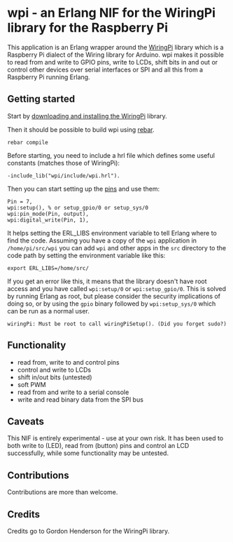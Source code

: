 wpi - an Erlang NIF for the WiringPi library for the Raspberry Pi
=================================================================

This application is an Erlang wrapper around the [WiringPi][1] library
which is a Raspberry Pi dialect of the Wiring library for Arduino. wpi
makes it possible to read from and write to GPIO pins, write to LCDs,
shift bits in and out or control other devices over serial interfaces
or SPI and all this from a Raspberry Pi running Erlang.

Getting started
---------------

Start by [downloading and installing the WiringPi][2] library.

Then it should be possible to build wpi using [rebar][3].

    rebar compile

Before starting, you need to include a hrl file which defines some
useful constants (matches those of WiringPi):

    -include_lib("wpi/include/wpi.hrl").

Then you can start setting up the [pins][4] and use them:

    Pin = 7,
    wpi:setup(), % or setup_gpio/0 or setup_sys/0
    wpi:pin_mode(Pin, output),
    wpi:digital_write(Pin, 1),

It helps setting the ERL_LIBS environment variable to tell Erlang
where to find the code. Assuming you have a copy of the `wpi`
application in `/home/pi/src/wpi` you can add `wpi` and other apps in
the `src` directory to the code path by setting the environment
variable like this:

    export ERL_LIBS=/home/src/

If you get an error like this, it means that the library doesn't have
root access and you have called `wpi:setup/0` or `wpi:setup_gpio/0`.
This is solved by running Erlang as root, but please consider the
security implications of doing so, or by using the `gpio` binary
followed by `wpi:setup_sys/0` which can be run as a normal user.

    wiringPi: Must be root to call wiringPiSetup(). (Did you forget sudo?)

Functionality
-----------------------

* read from, write to and control pins
* control and write to LCDs
* shift in/out bits (untested)
* soft PWM
* read from and write to a serial console
* write and read binary data from the SPI bus

Caveats
-------

This NIF is entirely experimental - use at your own risk.  It has been
used to both write to (LED), read from (button) pins and control an
LCD successfully, while some functionality may be untested.

Contributions
-------------

Contributions are more than welcome.

Credits
-------

Credits go to Gordon Henderson for the WiringPi library.

[1]: http://wiringpi.com/
[2]: http://wiringpi.com/download-and-install/
[3]: https://github.com/basho/rebar/
[4]: http://wiringpi.com/pins/
